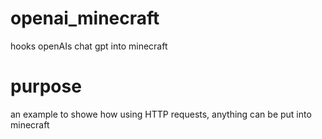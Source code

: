 # openai_minecraft
hooks openAIs chat gpt into minecraft

# purpose
an example to showe how using HTTP requests, anything can be put into minecraft
